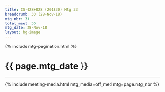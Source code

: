 ```yaml
---
title: CS-428+828 (201830) Mtg 33
breadcrumb: 33 (28-Nov-18)
mtg_nbr: 33
total_meet: 36
mtg_date: 28-Nov-18
layout: bg-image
---
```

{% include mtg-pagination.html %}
<h1 class="text-center">{{ page.mtg_date }}</h1>
<hr />
{% include meeting-media.html mtg_media=off_med mtg=page.mtg_nbr %}
